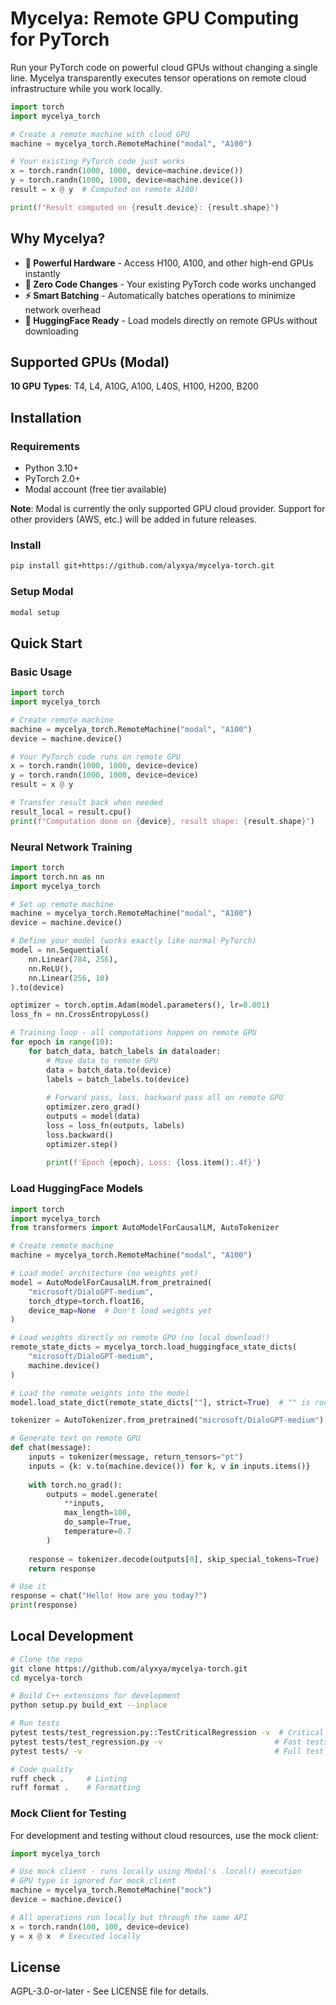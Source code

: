 # Mycelya: Remote GPU Computing for PyTorch

Run your PyTorch code on powerful cloud GPUs without changing a single line. Mycelya transparently executes tensor operations on remote cloud infrastructure while you work locally.

```python
import torch
import mycelya_torch

# Create a remote machine with cloud GPU
machine = mycelya_torch.RemoteMachine("modal", "A100")

# Your existing PyTorch code just works
x = torch.randn(1000, 1000, device=machine.device())
y = torch.randn(1000, 1000, device=machine.device())
result = x @ y  # Computed on remote A100!

print(f"Result computed on {result.device}: {result.shape}")
```

## Why Mycelya?

- **🚀 Powerful Hardware** - Access H100, A100, and other high-end GPUs instantly
- **🔧 Zero Code Changes** - Your existing PyTorch code works unchanged
- **⚡ Smart Batching** - Automatically batches operations to minimize network overhead
- **🤖 HuggingFace Ready** - Load models directly on remote GPUs without downloading

## Supported GPUs (Modal)

**10 GPU Types**: T4, L4, A10G, A100, L40S, H100, H200, B200

## Installation

### Requirements
- Python 3.10+
- PyTorch 2.0+
- Modal account (free tier available)

**Note**: Modal is currently the only supported GPU cloud provider. Support for other providers (AWS, etc.) will be added in future releases.

### Install
```bash
pip install git+https://github.com/alyxya/mycelya-torch.git
```

### Setup Modal
```bash
modal setup
```

## Quick Start

### Basic Usage
```python
import torch
import mycelya_torch

# Create remote machine
machine = mycelya_torch.RemoteMachine("modal", "A100")
device = machine.device()

# Your PyTorch code runs on remote GPU
x = torch.randn(1000, 1000, device=device)
y = torch.randn(1000, 1000, device=device)
result = x @ y

# Transfer result back when needed
result_local = result.cpu()
print(f"Computation done on {device}, result shape: {result.shape}")
```

### Neural Network Training
```python
import torch
import torch.nn as nn
import mycelya_torch

# Set up remote machine
machine = mycelya_torch.RemoteMachine("modal", "A100")
device = machine.device()

# Define your model (works exactly like normal PyTorch)
model = nn.Sequential(
    nn.Linear(784, 256),
    nn.ReLU(),
    nn.Linear(256, 10)
).to(device)

optimizer = torch.optim.Adam(model.parameters(), lr=0.001)
loss_fn = nn.CrossEntropyLoss()

# Training loop - all computations happen on remote GPU
for epoch in range(10):
    for batch_data, batch_labels in dataloader:
        # Move data to remote GPU
        data = batch_data.to(device)
        labels = batch_labels.to(device)
        
        # Forward pass, loss, backward pass all on remote GPU
        optimizer.zero_grad()
        outputs = model(data)
        loss = loss_fn(outputs, labels)
        loss.backward()
        optimizer.step()
        
        print(f'Epoch {epoch}, Loss: {loss.item():.4f}')
```

### Load HuggingFace Models
```python
import torch
import mycelya_torch
from transformers import AutoModelForCausalLM, AutoTokenizer

# Create remote machine
machine = mycelya_torch.RemoteMachine("modal", "A100")

# Load model architecture (no weights yet)
model = AutoModelForCausalLM.from_pretrained(
    "microsoft/DialoGPT-medium",
    torch_dtype=torch.float16,
    device_map=None  # Don't load weights yet
)

# Load weights directly on remote GPU (no local download!)
remote_state_dicts = mycelya_torch.load_huggingface_state_dicts(
    "microsoft/DialoGPT-medium",
    machine.device()
)

# Load the remote weights into the model
model.load_state_dict(remote_state_dicts[""], strict=True)  # "" is root directory

tokenizer = AutoTokenizer.from_pretrained("microsoft/DialoGPT-medium")

# Generate text on remote GPU
def chat(message):
    inputs = tokenizer(message, return_tensors="pt")
    inputs = {k: v.to(machine.device()) for k, v in inputs.items()}
    
    with torch.no_grad():
        outputs = model.generate(
            **inputs,
            max_length=100,
            do_sample=True,
            temperature=0.7
        )
    
    response = tokenizer.decode(outputs[0], skip_special_tokens=True)
    return response

# Use it
response = chat("Hello! How are you today?")
print(response)
```

## Local Development

```bash
# Clone the repo
git clone https://github.com/alyxya/mycelya-torch.git
cd mycelya-torch

# Build C++ extensions for development
python setup.py build_ext --inplace

# Run tests
pytest tests/test_regression.py::TestCriticalRegression -v  # Critical tests (<30s)
pytest tests/test_regression.py -v                         # Fast tests (~2-5min)
pytest tests/ -v                                           # Full test suite (~10-30min)

# Code quality
ruff check .     # Linting
ruff format .    # Formatting
```

### Mock Client for Testing

For development and testing without cloud resources, use the mock client:

```python
import mycelya_torch

# Use mock client - runs locally using Modal's .local() execution
# GPU type is ignored for mock client
machine = mycelya_torch.RemoteMachine("mock")
device = machine.device()

# All operations run locally but through the same API
x = torch.randn(100, 100, device=device)
y = x @ x  # Executed locally
```

## License

AGPL-3.0-or-later - See LICENSE file for details.

